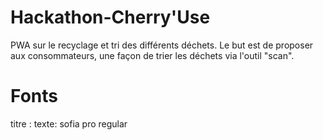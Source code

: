 # Hackathon-Cherry'Use

PWA sur le recyclage et tri des différents déchets.
Le but est de proposer aux consommateurs, une façon de trier les déchets via l'outil "scan".

# Fonts

titre :
texte: sofia pro regular
